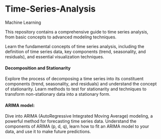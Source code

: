# Time-Series-Analysis
Machine Learning

This repository contains a comprehensive guide to time series analysis, from basic concepts to advanced modeling techniques.

Learn the fundamental concepts of time series analysis, including the definition of time series data, key components (trend, seasonality, and residuals), and essential visualization techniques.

#### Decomposition and Stationarity
Explore the process of decomposing a time series into its constituent components (trend, seasonality, and residuals) and understand the concept of stationarity. Learn methods to test for stationarity and techniques to transform non-stationary data into a stationary form.

#### ARIMA model:
Dive into ARIMA (AutoRegressive Integrated Moving Average) modeling, a powerful method for forecasting time series data. Understand the components of ARIMA (p, d, q), learn how to fit an ARIMA model to your data, and use it to make future predictions.

